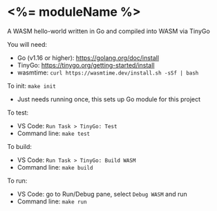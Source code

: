 # <%= moduleName %>

A WASM hello-world written in Go and compiled into WASM via TinyGo

You will need:
* Go (v1.16 or higher): https://golang.org/doc/install
* TinyGo: https://tinygo.org/getting-started/install
* wasmtime: `curl https://wasmtime.dev/install.sh -sSf | bash`

To init: `make init`
* Just needs running once, this sets up Go module for this project

To test:
* VS Code: `Run Task > TinyGo: Test`
* Command line: `make test`

To build:
* VS Code: `Run Task > TinyGo: Build WASM`
* Command line: `make build`

To run:
* VS Code: go to Run/Debug pane, select `Debug WASM` and run
* Command line: `make run`
